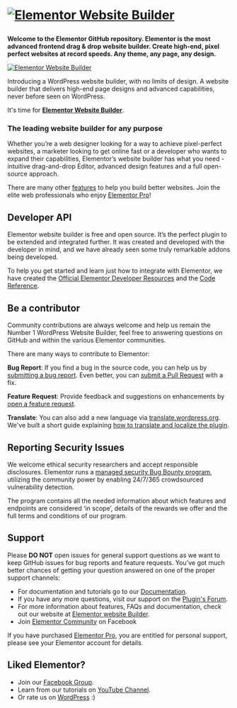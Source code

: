 # <p><a href="https://elementor.com/?utm_source=github-repo&utm_medium=link&utm_campaign=readme"><img src="https://i.imgur.com/0Guj2pn.png?1" alt="Elementor Website Builder"></a></p>

**Welcome to the Elementor GitHub repository. Elementor is the most advanced frontend drag & drop website builder. Create high-end, pixel perfect websites at record speeds. Any theme, any page, any design.**

<p><a href="https://elementor.com/?utm_source=github-repo&utm_medium=link&utm_campaign=readme"><img src="https://ps.w.org/elementor/assets/screenshot-1.gif" alt="Elementor Website Builder"></a></p>

Introducing a WordPress website builder, with no limits of design. A website builder that delivers high-end page designs and advanced capabilities, never before seen on WordPress.

It's time for **[Elementor Website Builder](https://elementor.com/?utm_source=github-repo&utm_medium=link&utm_campaign=readme)**.

### The leading website builder for any purpose
Whether you’re a web designer looking for a way to achieve pixel-perfect websites, a marketer looking to get online fast or a developer who wants to expand their capabilities, Elementor’s website builder has what you need - intuitive drag-and-drop Editor, advanced design features and a full open-source approach.

There are many other [features](https://elementor.com/features/?utm_source=github-repo&utm_medium=link&utm_campaign=readme) to help you build better websites. Join the elite web professionals who enjoy [Elementor Pro](https://elementor.com/pro/?utm_source=github-repo&utm_medium=link&utm_campaign=readme)!

## Developer API
Elementor website builder is free and open source. It’s the perfect plugin to be extended and integrated further. It was created and developed with the developer in mind, and we have already seen some truly remarkable addons being developed.

To help you get started and learn just how to integrate with Elementor, we have created the [Official Elementor Developer Resources](https://developers.elementor.com/?utm_source=github-repo&utm_medium=link&utm_campaign=readme) and the [Code Reference](https://code.elementor.com/?utm_source=github-repo&utm_medium=link&utm_campaign=readme).

## Be a contributor
Community contributions are always welcome and help us remain the Number 1 WordPress Website Builder, feel free to answering questions on GitHub and within the various Elementor communities.

There are many ways to contribute to Elementor:

**Bug Report**: If you find a bug in the source code, you can help us by [submitting a bug report](https://github.com/elementor/elementor/issues/new?template=Bug_report.md). Even better, you can [submit a Pull Request](https://github.com/elementor/elementor/blob/master/.github/CONTRIBUTING.md#before-submitting-a-pr) with a fix.

**Feature Request**: Provide feedback and suggestions on enhancements by [open a feature request](https://github.com/elementor/elementor/issues/new?template=Feature_request.md).

**Translate**: You can also add a new language via [translate.wordpress.org](https://translate.wordpress.org/projects/wp-plugins/elementor). We've built a short guide explaining [how to translate and localize the plugin](https://go.elementor.com/translate/).

## Reporting Security Issues
We welcome ethical security researchers and accept responsible disclosures. Elementor runs a [managed security Bug Bounty program](https://bugcrowd.com/elementor), utilizing the community power by enabling 24/7/365 crowdsourced vulnerability detection.

The program contains all the needed information about which features and endpoints are considered ‘in scope’, details of the rewards we offer and the full terms and conditions of our program.


## Support
Please **DO NOT** open issues for general support questions as we want to keep GitHub issues for bug reports and feature requests. You've got much better chances of getting your question answered on one of the proper support channels:

- For documentation and tutorials go to our [Documentation](https://docs.elementor.com/?utm_source=github-repo&utm_medium=link&utm_campaign=readme).
- If you have any more questions, visit our support on the [Plugin's Forum](https://wordpress.org/support/plugin/elementor).
- For more information about features, FAQs and documentation, check out our website at [Elementor website Builder](https://elementor.com/?utm_source=github-repo&utm_medium=link&utm_campaign=readme).
- Join [Elementor Community](https://www.facebook.com/groups/Elementors/) on Facebook

If you have purchased [Elementor Pro](https://elementor.com/pro/?utm_source=github-repo&utm_medium=link&utm_campaign=readme), you are entitled for personal support, please see your Elementor account for details.

## Liked Elementor?
- Join our [Facebook Group](https://www.facebook.com/groups/Elementors/).
- Learn from our tutorials on [YouTube Channel](https://www.youtube.com/c/elementor).
- Or rate us on [WordPress](https://wordpress.org/support/plugin/elementor/reviews/?filter=5/#new-post) :)

